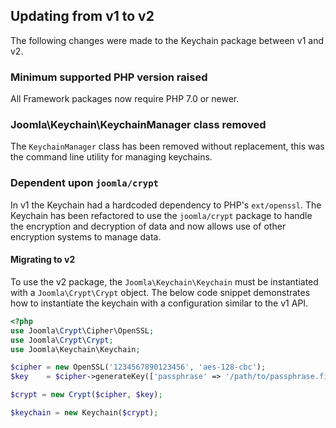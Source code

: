 ## Updating from v1 to v2

The following changes were made to the Keychain package between v1 and v2.

### Minimum supported PHP version raised

All Framework packages now require PHP 7.0 or newer.

### Joomla\Keychain\KeychainManager class removed

The `KeychainManager` class has been removed without replacement, this was the command line utility for managing keychains.

### Dependent upon `joomla/crypt`

In v1 the Keychain had a hardcoded dependency to PHP's `ext/openssl`.  The Keychain has been refactored to use the `joomla/crypt`
package to handle the encryption and decryption of data and now allows use of other encryption systems to manage data.

#### Migrating to v2

To use the v2 package, the `Joomla\Keychain\Keychain` must be instantiated with a `Joomla\Crypt\Crypt` object.  The below
code snippet demonstrates how to instantiate the keychain with a configuration similar to the v1 API.

```php
<?php
use Joomla\Crypt\Cipher\OpenSSL;
use Joomla\Crypt\Crypt;
use Joomla\Keychain\Keychain;

$cipher = new OpenSSL('1234567890123456', 'aes-128-cbc');
$key    = $cipher->generateKey(['passphrase' => '/path/to/passphrase.file']);

$crypt = new Crypt($cipher, $key);

$keychain = new Keychain($crypt);
```
